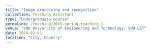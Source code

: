 ```yaml
---
title: "Image processing and recognition"
collection: Teaching Assistant
type: "Undergraduate course"
permalink: /teaching/2015-spring-teaching-1
venue: "VNU University of Engineering and Technology, VNU-UET"
date: 2024-02-01
location: "City, Country"
---
```

<!-- 
This is a description of a teaching experience. You can use markdown like any other post.

Heading 1
======

Heading 2
======

Heading 3
====== -->
